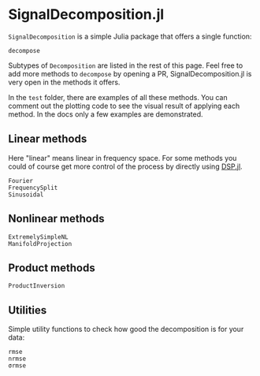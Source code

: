 # SignalDecomposition.jl

`SignalDecomposition` is a simple Julia package that offers a single function:
```@docs
decompose
```
Subtypes of `Decomposition` are listed in the rest of this page.
Feel free to add more methods to `decompose` by opening a PR,
SignalDecomposition.jl is very open in the methods it offers.

In the `test` folder, there are examples of all these methods. You can comment out the plotting code to see the visual result of applying each method.
In the docs only a few examples are demonstrated.

## Linear methods
Here "linear" means linear in frequency space. For some methods you could of course get more control of the process by directly using [DSP.jl](https://github.com/JuliaDSP/DSP.jl/).    
```@docs
Fourier
FrequencySplit
Sinusoidal
```

## Nonlinear methods
```@docs
ExtremelySimpleNL
ManifoldProjection
```

## Product methods
```@docs
ProductInversion
```

## Utilities
Simple utility functions to check how good the decomposition is for your data:
```@docs
rmse
nrmse
σrmse
```
